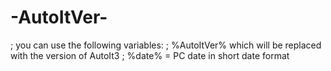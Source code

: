 # -AutoItVer-
; you can use the following variables: ; %AutoItVer% which will be replaced with the version of AutoIt3 ; %date% = PC date in short date format
